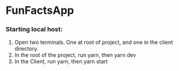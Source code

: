 # FunFactsApp

### Starting local host:

1. Open two terminals. One at root of project, and one in the client directory.
2. In the root of the project, run yarn, then yarn dev
3. In the Client, run yarn, then yarn start
